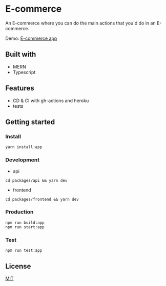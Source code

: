 # E-commerce

An E-commerce where you can do the main actions that you´d do in an E-commerce. 

Demo: [E-commerce app](https://ecommerce-621.netlify.app/)

## Built with

- MERN
- Typescript

## Features

- CD & CI with gh-actions and heroku
- tests 

## Getting started

### Install
```
yarn install:app
```

### Development
- api
```
cd packages/api && yarn dev
```
- frontend
```
cd packages/frontend && yarn dev
```

### Production
```
npm run build:app
npm run start:app
```

### Test
```
npm run test:app
```

## License

[MIT](https://choosealicense.com/licenses/mit/)